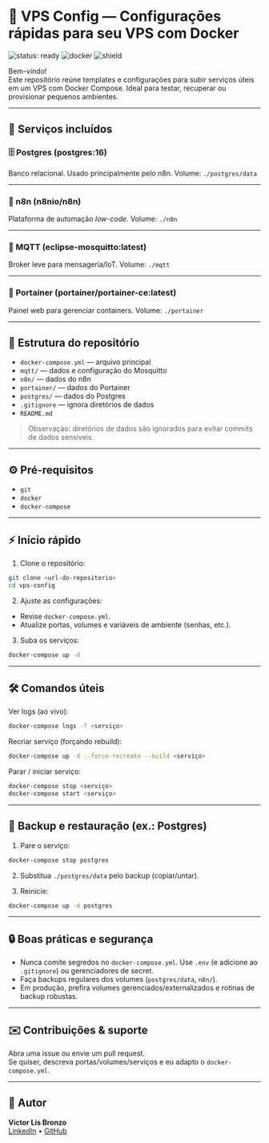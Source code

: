 
# 🚀 VPS Config — Configurações rápidas para seu VPS com Docker

![status: ready](https://img.shields.io/badge/status-ready-green) ![docker](https://img.shields.io/badge/docker-ready-blue) ![shield](https://img.shields.io/badge/setup-easy-orange)

Bem-vindo!  
Este repositório reúne templates e configurações para subir serviços úteis em um VPS com Docker Compose. Ideal para testar, recuperar ou provisionar pequenos ambientes.

---

## 🧩 Serviços incluídos

### 🗄️ Postgres (postgres:16)
Banco relacional. Usado principalmente pelo n8n. Volume: `./postgres/data`

---

### 🤖 n8n (n8nio/n8n)
Plataforma de automação *low-code*. Volume: `./n8n`

---

### 🔌 MQTT (eclipse-mosquitto:latest)
Broker leve para mensageria/IoT. Volume: `./mqtt`

---

### 🧭 Portainer (portainer/portainer-ce:latest)
Painel web para gerenciar containers. Volume: `./portainer`

---

## 📂 Estrutura do repositório

- `docker-compose.yml` — arquivo principal
- `mqtt/` — dados e configuração do Mosquitto
- `n8n/` — dados do n8n
- `portainer/` — dados do Portainer
- `postgres/` — dados do Postgres
- `.gitignore` — ignora diretórios de dados
- `README.md`

> Observação: diretórios de dados são ignorados para evitar commits de dados sensíveis.

---

## ⚙️ Pré-requisitos

- `git`
- `docker`
- `docker-compose`

---

## ⚡ Início rápido

1) Clone o repositório:
```bash
git clone <url-do-repositorio>
cd vps-config
```

2) Ajuste as configurações:

- Revise `docker-compose.yml`.
- Atualize portas, volumes e variáveis de ambiente (senhas, etc.).

3) Suba os serviços:
```bash
docker-compose up -d
```

---

## 🛠️ Comandos úteis

Ver logs (ao vivo):
```bash
docker-compose logs -f <serviço>
```

Recriar serviço (forçando rebuild):
```bash
docker-compose up -d --force-recreate --build <serviço>
```

Parar / iniciar serviço:
```bash
docker-compose stop <serviço>
docker-compose start <serviço>
```

---

## 💾 Backup e restauração (ex.: Postgres)

1. Pare o serviço:
```bash
docker-compose stop postgres
```

2. Substitua `./postgres/data` pelo backup (copiar/untar).

3. Reinicie:
```bash
docker-compose up -d postgres
```

---

## 🔒 Boas práticas e segurança

- Nunca comite segredos no `docker-compose.yml`. Use `.env` (e adicione ao `.gitignore`) ou gerenciadores de secret.
- Faça backups regulares dos volumes (`postgres/data`, `n8n/`).
- Em produção, prefira volumes gerenciados/externalizados e rotinas de backup robustas.

---

## ✉️ Contribuições & suporte

Abra uma issue ou envie um pull request.  
Se quiser, descreva portas/volumes/serviços e eu adapto o `docker-compose.yml`.

---

## 👤 Autor

**Victor Lis Bronzo**  
[LinkedIn](https://www.linkedin.com/in/victor-lis-bronzo) • [GitHub](https://github.com/Victor-Lis)
